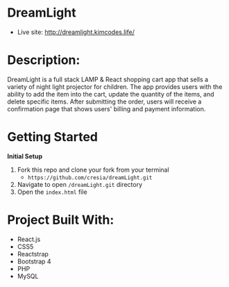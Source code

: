 # DreamLight 
 - Live site: http://dreamlight.kimcodes.life/


# Description:
DreamLight is a full stack LAMP & React shopping cart app that sells a variety of night light projector for children. The app provides users with the ability to add the item into the cart, update the quantity of the items, and delete specific items. After submitting the order, users will receive a confirmation page that shows users' billing and payment information. 


# Getting Started

**Initial Setup**
1. Fork this repo and clone your fork from your terminal
    - `https://github.com/cresia/dreamLight.git`
2. Navigate to open `/dreamLight.git` directory
3. Open the `index.html` file


# Project Built With:
  - React.js
  - CSS5
  - Reactstrap
  - Bootstrap 4
  - PHP
  - MySQL
 




